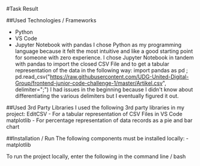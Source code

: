 #Task Result

##Used Technologies / Frameworks
- Python
- VS Code
- Jupyter Notebook with pandas
I chose Python as my programming language because it felt the most intuitive and like a good starting point for someone with zero experience.
I chose Jupyter Notebook in tandem with pandas to import the closed CSV File and to get a tabular representation of the data in the following way: 
import pandas as pd ; pd.read_csv("https://raw.githubusercontent.com/UDG-United-Digital-Group/frontend-junior-code-challenge-1/master/Artikel.csv", delimiter=";")
I had issues in the beginning because I didn't know about differentiating the various delimiters but I eventually figured it out.

##Used 3rd Party Libraries
I used the following 3rd party libraries in my project:
EditCSV - For a tabular representation of CSV Files in VS Code
matplotlib - For percentage representation of data records as a pie and bar chart

##Installation / Run
The following components must be installed locally:
-matplotlib

To run the project locally, enter the following in the command line / bash
